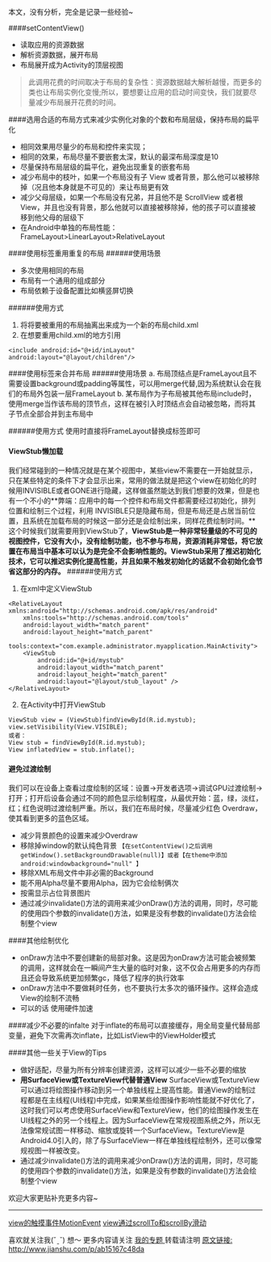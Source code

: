 本文，没有分析，完全是记录一些经验~

####setContentView()
* 读取应用的资源数据
* 解析资源数据，展开布局
* 布局展开成为Activity的顶层视图

> 此调用花费的时间取决于布局的复杂性：资源数据越大解析越慢，而更多的类也让布局实例化变慢;所以，要想要让应用的启动时间变快，我们就要尽量减少布局展开花费的时间。


####选用合适的布局方式来减少实例化对象的个数和布局层级，保持布局的扁平化
* 相同效果用尽量少的布局和控件来实现；
* 相同的效果，布局尽量不要嵌套太深，默认的最深布局深度是10
* 尽量保持布局层级的扁平化，避免出现重复的嵌套布局
* 减少布局中的枝叶，如果一个布局没有子 View 或者背景，那么他可以被移除掉（况且他本身就是不可见的）来让布局更有效
* 减少父母层级，如果一个布局没有兄弟，并且他不是 ScrollView 或者根 View，并且也没有背景，那么他就可以直接被移除掉，他的孩子可以直接被移到他父母的层级下
* 在Android中单独的布局性能： FrameLayout>LinearLayout>RelativeLayout

####使用<include>标签重用重复的布局
######使用场景
* 多次使用相同的布局
* 布局有一个通用的组成部分
* 布局依赖于设备配置比如横竖屏切换

######使用方式
1. 将将要被重用的布局抽离出来成为一个新的布局child.xml
2. 在想要重用child.xml的地方引用
```
<include android:id="@+id/inLayout"
android:layout="@layout/children"/>
```

####使用<merge/>标签来合并布局
######使用场景
a. 布局顶结点是FrameLayout且不需要设置background或padding等属性，可以用merge代替,因为系统默认会在我们的布局外包装一层FrameLayout
b. 某布局作为子布局被其他布局include时，使用merge当作该布局的顶节点，这样在被引入时顶结点会自动被忽略，而将其子节点全部合并到主布局中

######使用方式
使用时直接将FrameLayout替换成<merge>标签即可

#### ViewStub懒加载
我们经常碰到的一种情况就是在某个视图中，某些view不需要在一开始就显示，只在某些特定的条件下才会显示出来，常用的做法就是把这个view在初始化的时候用INVISIBLE或者GONE进行隐藏，这样做虽然能达到我们想要的效果，但是也有一个不小的**弊端：应用中的每一个控件和布局文件都需要经过初始化，排列位置和绘制三个过程，利用 INVISIBLE只是隐藏布局，但是布局还是占居当前位置，且系统在加载布局的时候这一部分还是会绘制出来，同样花费绘制时间。**这个时候我们就需要用到ViewStub了，**ViewStub是一种非常轻量级的不可见的视图控件，它没有大小，没有绘制功能，也不参与布局，资源消耗非常低，将它放置在布局当中基本可以认为是完全不会影响性能的。ViewStub采用了推迟初始化技术，它可以推迟实例化提高性能，并且如果不触发初始化的话就不会初始化会节省这部分的内存。**
######使用方式
1. 在xml中定义ViewStub
```
<RelativeLayout xmlns:android="http://schemas.android.com/apk/res/android"
    xmlns:tools="http://schemas.android.com/tools"
    android:layout_width="match_parent"
    android:layout_height="match_parent"
    tools:context="com.example.administrator.myapplication.MainActivity">
    <ViewStub
        android:id="@+id/mystub"
        android:layout_width="match_parent"
        android:layout_height="match_parent"
        android:layout="@layout/stub_layout" />
</RelativeLayout>
```

2. 在Activity中打开ViewStub
```
ViewStub view = (ViewStub)findViewById(R.id.mystub);
view.setVisibility(View.VISIBLE);
或者：
View stub = findViewById(R.id.mystub);
View inflatedView = stub.inflate();
```

#### 避免过渡绘制
我们可以在设备上查看过度绘制的区域：设置->开发者选项->调试GPU过渡绘制->打开；打开后设备会通过不同的颜色显示绘制程度，从最优开始：蓝，绿，淡红，红；红色说明过渡绘制严重。所以，我们在布局时候，尽量减少红色 Overdraw，使其看到更多的蓝色区域。
* 减少背景颜色的设置来减少Overdraw
* 移除掉window的默认纯色背景
`【在setContentView()之后调用getWindow().setBackgroundDrawable(null)】或者【在theme中添加 android:windowbackground="null" 】`
* 移除XML布局文件中非必需的Background
* 能不用Alpha尽量不要用Alpha，因为它会绘制俩次
* 按需显示占位背景图片
* 通过减少invalidate()方法的调用来减少onDraw()方法的调用，同时，尽可能的使用四个参数的invalidate()方法，如果是没有参数的invalidate()方法会绘制整个view

####其他绘制优化
* onDraw方法中不要创建新的局部对象。这是因为onDraw方法可能会被频繁的调用，这样就会在一瞬间产生大量的临时对象，这不仅会占用更多的内存而且还会导致系统更加频繁gc，降低了程序的执行效率
* onDraw方法中不要做耗时任务，也不要执行太多次的循环操作。这样会造成View的绘制不流畅
* 可以的话 使用硬件加速

####减少不必要的infalte
对于inflate的布局可以直接缓存，用全局变量代替局部变量，避免下次需再次inflate，比如ListView中的ViewHolder模式

####其他一些关于View的Tips
* 做好适配，尽量为所有分辨率创建资源，这样可以减少一些不必要的缩放
* **用SurfaceView或TextureView代替普通View**
SurfaceView或TextureView可以通过将绘图操作移动到另一个单独线程上提高性能。普通View的绘制过程都是在主线程(UI线程)中完成，如果某些绘图操作影响性能就不好优化了，这时我们可以考虑使用SurfaceView和TextureView，他们的绘图操作发生在UI线程之外的另一个线程上。因为SurfaceView在常规视图系统之外，所以无法像常规试图一样移动、缩放或旋转一个SurfaceView。TextureView是Android4.0引入的，除了与SurfaceView一样在单独线程绘制外，还可以像常规视图一样被改变。
* 通过减少invalidate()方法的调用来减少onDraw()方法的调用，同时，尽可能的使用四个参数的invalidate()方法，如果是没有参数的invalidate()方法会绘制整个view


欢迎大家更贴补充更多内容~
 
---
[view的触摸事件MotionEvent](http://www.jianshu.com/p/48c3323f334f)
[view通过scrollTo和scrollBy滑动](http://www.jianshu.com/p/2b48551d5319)

喜欢就关注我(ˇˍˇ) 想～
更多内容请关注 [ 我的专题 ](http://www.jianshu.com/collection/bcc2c1ba8378)
转载请注明 [ 原文链接: ](http://www.jianshu.com/users/c1b4a5542220/latest_articles)
http://www.jianshu.com/p/ab15167c48da